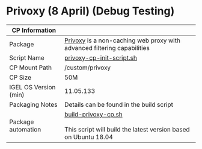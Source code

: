# Privoxy (8 April) (Debug Testing)

|  CP Information |            |
|-----------------|------------|
| Package | [Privoxy](https://www.privoxy.org/) is a non-caching web proxy with advanced filtering capabilities |
| Script Name | [privoxy-cp-init-script.sh](build/privoxy-cp-init-script.sh) |
| CP Mount Path | /custom/privoxy |
| CP Size | 50M |
| IGEL OS Version (min) | 11.05.133 |
| Packaging Notes | Details can be found in the build script |
| Package automation | [build-privoxy-cp.sh](build/build-privoxy-cp.sh) <br /><br /> This script will build the latest version based on Ubuntu 18.04 |
